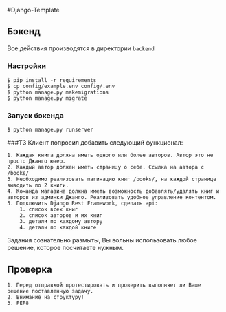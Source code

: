 #Django-Template 
## Бэкенд
 Все действия производятся в директории `backend`
 
### Настройки
```
$ pip install -r requirements
$ cp config/example.env config/.env
$ python manage.py makemigrations
$ python manage.py migrate
```

### Запуск бэкенда

```
$ python manage.py runserver
```

###ТЗ
Клиент попросил добавить следующий функционал:
```
1. Каждая книга должна иметь одного или более авторов. Автор это не просто Джанго юзер.
2. Каждый автор должен иметь страницу о себе. Ссылка на автора с /books/
3. Необходимо реализовать пагинацию книг /books/, на каждой странице выводить по 2 книги.
4. Команда магазина должна иметь возможность добавлять/удалять книг и авторов из админки Джанго. Реализовать удобное управление контентом.
5. Подключить Django Rest Framework, сделать api:
    1. список всех книг
    2. список авторов и их книг
    3. детали по каждому автору
    4. детали по каждой книге
```
Задания сознательно размыты, Вы вольны использовать любое решение, которое посчитаете нужным.

## Проверка
```
1. Перед отправкой протестировать и проверить выполняет ли Ваше решение поставленную задачу.
2. Внимание на структуру!
3. PEP8
```